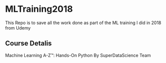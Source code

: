 ﻿# MLTraining2018
This Repo is to save all the work done as part of the ML training I did in 2018 from Udemy 
## Course Detalis 
Machine Learning A-Z™: Hands-On Python By SuperDataScience Team
